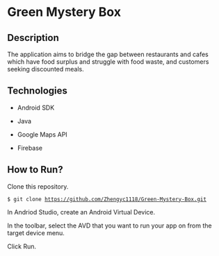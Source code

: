 # Green Mystery Box

## Description
The application aims to bridge the gap between restaurants and cafes which have food
surplus and struggle with food waste, and customers seeking discounted meals.

## Technologies

- Android SDK

- Java

- Google Maps API

- Firebase

## How to Run?

Clone this repository.

<code>$ git clone https://github.com/Zhengyc1118/Green-Mystery-Box.git</code>

In Andriod Studio, create an Android Virtual Device.

In the toolbar, select the AVD that you want to run your app on from the target device menu.

Click Run. 